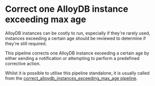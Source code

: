 # Correct one AlloyDB instance exceeding max age

AlloyDB instances can be costly to run, especially if they're rarely used, instances exceeding a certain age should be reviewed to determine if they're still required.

This pipeline corrects one AlloyDB instance exceeding a certain age by either sending a notification or attempting to perform a predefined corrective action.

Whilst it is possible to utilise this pipeline standalone, it is usually called from the [correct_alloydb_instances_exceeding_max_age pipeline](https://hub.flowpipe.io/mods/turbot/gcp_thrifty/pipelines/gcp_thrifty.pipeline.correct_alloydb_instances_exceeding_max_age).
